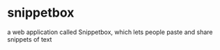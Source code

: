 # snippetbox
a web application called Snippetbox, which lets people paste and share snippets of text
